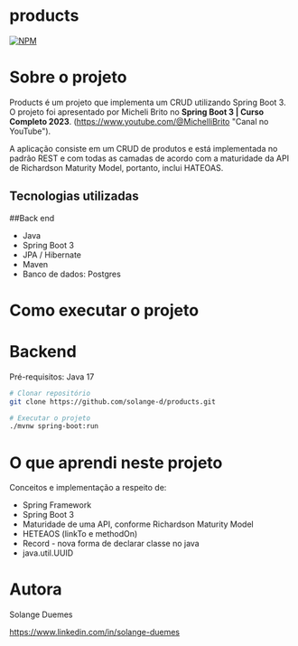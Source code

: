# products
[![NPM](https://img.shields.io/npm/l/react)](https://github.com/solange-d/products/blob/main/LICENSE)

# Sobre o projeto
Products é um projeto que implementa um CRUD utilizando Spring Boot 3.
O projeto foi apresentado por Micheli Brito no **Spring Boot 3 | Curso Completo 2023**.
(https://www.youtube.com/@MichelliBrito "Canal no YouTube").

A aplicação consiste em um CRUD de produtos e está implementada no padrão REST 
e com todas as camadas de acordo com a maturidade da API de Richardson Maturity Model, portanto, inclui HATEOAS.

## Tecnologias utilizadas
##Back end
- Java
- Spring Boot 3
- JPA / Hibernate
- Maven
- Banco de dados: Postgres

# Como executar o projeto

# Backend
Pré-requisitos: Java 17
```bash
# Clonar repositório
git clone https://github.com/solange-d/products.git

# Executar o projeto
./mvnw spring-boot:run
```

# O que aprendi neste projeto
Conceitos e implementação a respeito de:
- Spring Framework
- Spring Boot 3
- Maturidade de uma API, conforme Richardson Maturity Model
- HETEAOS (linkTo e methodOn)
- Record - nova forma de declarar classe no java
- java.util.UUID

# Autora
Solange Duemes

https://www.linkedin.com/in/solange-duemes

